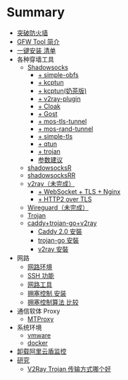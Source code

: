 # Summary
* [突破防火墙](README.md)
* [GFW Tool 简介](突破防火墙工具.md)
* [一键安装 清单](一键安装-清单.md)
* 各种穿墙工具
    * [Shadowsocks](shadowsocks-libev-搭建.md)
        * [+ simple-obfs ](shadowsocks-libev+simple-obfs-搭建.md)
        * [+ kcptun](shadowsocks-libev+kcptun.md)
        * [+ kcptun(奶茶版)](shadowsocks-libev+kcptun-奶茶版.md)
        * [+ v2ray-plugin ](shadowsocks-libev+v2ray-plugin-搭建.md)
        * [+ Cloak](shadowsocks-libev+Cloak.md)
        * [+ Gost](shadowsocks-libev+gost.md)
        * [+ mos-tls-tunnel](shadowsocks-libev+mos-tls-tunnel.md)
        * [+ mos-rand-tunnel](shadowsocks-libev+mos-rand-tunnel.md)
        * [+ simple-tls](shadowsocks-libev+simple-tls.md)
        * [+ qtun](shadowsocks-libev+qtun.md)
        * [+ trojan](shadowsocks-libev+trojan.md)
        * [参数建议](shadowsocks-参数建议.md)
    * [shadowsocksR](shadowsocksR.md)
    * [shadowsocksRR](shadowsocksRR.md)
    * [v2ray（未完成）](v2ray.md)
      * [+ WebSocket + TLS + Nginx](v2ray+WebSocket+TLS+Nginx.md)
      * [+ HTTP2 over TLS](v2ray+HTTP2overTLS.md)
    * [Wireguard（未完成）](Wireguard.md)
    * [Trojan](Trojan.md)
    * [caddy+trojan-go+v2ray](caddy+trojan-go+v2ray.md)
      * [Caddy 2.0 安裝](caddy.md)
      * [trojan-go 安裝](caddy+trojan-go.md)
      * [v2ray 安裝](caddy+v2ray.md)
* 网路
    * [网路环境](网路环境.md)
    * [SSH 功能](SSH功能.md)
    * [网路工具](网路工具.md)
    * [拥塞控制 安装](bbr优化.md)
    * [拥塞控制算法 比较](拥塞控制算法比较.md)
* 通信软体 Proxy
    * [MTProxy](MTProxy.md)
* 系统环境
    * [vmware](vmware.md) 
    * [docker](docker.md)
* [卸载阿里云盾监控](卸载阿里云盾监控.md)
* [研究](R-研究.md)
    * [V2Ray  Trojan 传输方式哪个好](R-V2Ray-vs-Trojan.md)